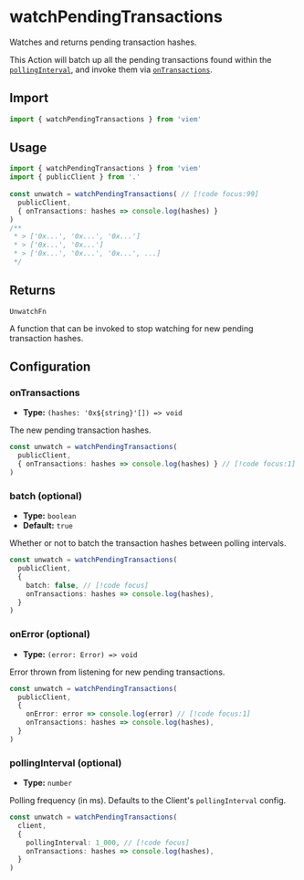 # watchPendingTransactions

Watches and returns pending transaction hashes.

This Action will batch up all the pending transactions found within the [`pollingInterval`](#pollinginterval-optional), and invoke them via [`onTransactions`](#ontransactions).

## Import

```ts
import { watchPendingTransactions } from 'viem'
```

## Usage

```ts
import { watchPendingTransactions } from 'viem'
import { publicClient } from '.'
 
const unwatch = watchPendingTransactions( // [!code focus:99]
  publicClient,
  { onTransactions: hashes => console.log(hashes) }
)
/**
 * > ['0x...', '0x...', '0x...']
 * > ['0x...', '0x...']
 * > ['0x...', '0x...', '0x...', ...]
 */
```

## Returns

`UnwatchFn`

A function that can be invoked to stop watching for new pending transaction hashes.

## Configuration

### onTransactions

- **Type:** `(hashes: '0x${string}'[]) => void`

The new pending transaction hashes.

```ts
const unwatch = watchPendingTransactions(
  publicClient,
  { onTransactions: hashes => console.log(hashes) } // [!code focus:1]
)
```

### batch (optional)

- **Type:** `boolean`
- **Default:** `true`

Whether or not to batch the transaction hashes between polling intervals.

```ts
const unwatch = watchPendingTransactions(
  publicClient,
  { 
    batch: false, // [!code focus]
    onTransactions: hashes => console.log(hashes),
  }
)
```

### onError (optional)

- **Type:** `(error: Error) => void`

Error thrown from listening for new pending transactions.

```ts
const unwatch = watchPendingTransactions(
  publicClient,
  { 
    onError: error => console.log(error) // [!code focus:1]
    onTransactions: hashes => console.log(hashes),
  }
)
```

### pollingInterval (optional)

- **Type:** `number`

Polling frequency (in ms). Defaults to the Client's `pollingInterval` config.

```ts
const unwatch = watchPendingTransactions(
  client,
  { 
    pollingInterval: 1_000, // [!code focus]
    onTransactions: hashes => console.log(hashes),
  }
)
```